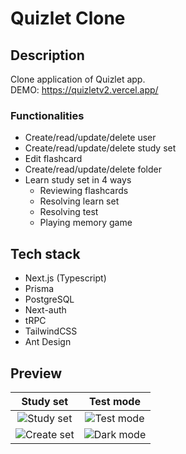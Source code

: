# Quizlet Clone
## Description

Clone application of Quizlet app. <br> DEMO: https://quizletv2.vercel.app/

### Functionalities

- Create/read/update/delete user
- Create/read/update/delete study set
- Edit flashcard
- Create/read/update/delete folder
- Learn study set in 4 ways
  - Reviewing flashcards
  - Resolving learn set
  - Resolving test
  - Playing memory game

## Tech stack

- Next.js (Typescript)
- Prisma
- PostgreSQL
- Next-auth
- tRPC
- TailwindCSS
- Ant Design

## Preview
| Study set | Test mode |
|:-------------------------:|:-------------------------:|  
| ![Study set](https://github.com/fkozlicki/quizletv2/assets/93607858/6ba7d9fe-7158-4caa-b5e2-d640f20a268b) | ![Test mode](https://github.com/fkozlicki/quizletv2/assets/93607858/e1335865-9895-4124-9d12-2d367832dc90) |
| ![Create set](https://github.com/fkozlicki/quizletv2/assets/93607858/3b8051e8-8a71-4f5c-91e9-5b4af4971771) | ![Dark mode](https://github.com/fkozlicki/quizletv2/assets/93607858/281601be-c0a1-49d8-a855-f29061d75d6b) |


